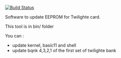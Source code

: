 [![Build Status](https://travis-ci.org/orix-software/orixcfg.svg?branch=master)](https://travis-ci.org/orix-software/orixcfg)

Software to update EEPROM for Twilighte card.

This tool is in bin/ folder

You can :
* update kernel, basic11 and shell
* update bqnk 4,3,2,1 of the first set of twilighte bank